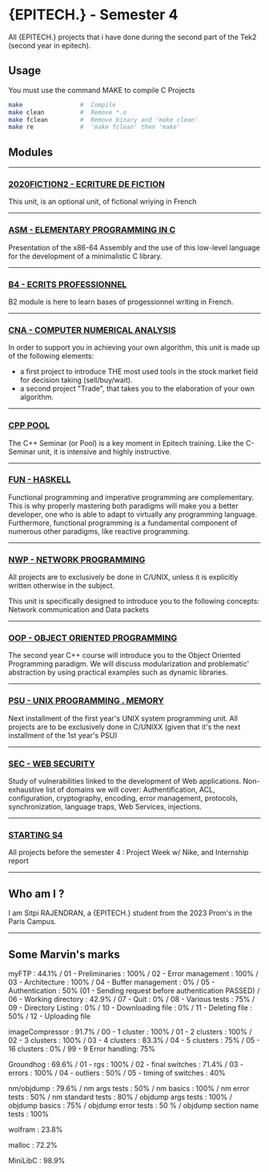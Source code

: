 # {EPITECH.} - Semester 4

All {EPITECH.} projects that i have done during the second part of the Tek2 (second year in epitech).

## Usage

You must use the command MAKE to compile C Projects

```bash
make                #  Compile
make clean          #  Remove *.o
make fclean         #  Remove binary and 'make clean'
make re             #  'make fclean' then 'make'
```

## Modules

-----
### [2020FICTION2 - ECRITURE DE FICTION](https://github.com/SitpiRajendran/epitech-semester3/tree/master/2020FICTION2)
This unit, is an optional unit, of fictional wriying in French

-----
### [ASM - ELEMENTARY PROGRAMMING IN C](https://github.com/SitpiRajendran/epitech-semester3/tree/master/ASM)
Presentation of the x86-64 Assembly and the use of this low-level language for the development of a minimalistic C library.

-----
### [B4 - ECRITS PROFESSIONNEL](https://github.com/SitpiRajendran/epitech-semester3/tree/master/B4)
B2 module is here to learn bases of progessionnel writing in French.

-----
### [CNA -  COMPUTER NUMERICAL ANALYSIS](https://github.com/SitpiRajendran/epitech-semester3/tree/master/CNA/CNA_groundhog_2019)
In order to support you in achieving your own algorithm, this unit is made up of the following elements:
 - a first project to introduce THE most used tools in the stock market field for decision taking (sell/buy/wait).
 - a second project "Trade", that takes you to the elaboration of your own algorithm.

-----
### [CPP POOL](https://github.com/SitpiRajendran/epitech-semester3/tree/master/CppPool)
The C++ Seminar (or Pool) is a key moment in Epitech training. 
Like the C-Seminar unit, it is intensive and highly instructive.

-----
### [FUN - HASKELL](https://github.com/SitpiRajendran/epitech-semester3/tree/master/Haskell)
Functional programming and imperative programming are complementary. This is why properly mastering both paradigms will make you a better developer, one who is able to adapt to virtually any programming language. Furthermore, functional programming is a fundamental component of numerous other paradigms, like reactive programming.

-----
### [NWP - NETWORK PROGRAMMING](https://github.com/SitpiRajendran/epitech-semester3/tree/master/NWP)
All projects are to exclusively be done in C/UNIX, unless it is explicitly written otherwise in the subject.

This unit is specifically designed to introduce you to the following concepts: Network communication and Data packets

-----
### [OOP - OBJECT ORIENTED PROGRAMMING](https://github.com/SitpiRajendran/epitech-semester3/tree/master/OOP)
The second year C++ course will introduce you to the Object Oriented Programming paradigm. 
We will discuss modularization and problematic' abstraction by using practical examples such as dynamic libraries.

-----
### [PSU - UNIX PROGRAMMING . MEMORY](https://github.com/SitpiRajendran/epitech-semester3/tree/master/PSU)
Next installment of the first year's UNIX system programming unit. All projects are to be exclusively done in C/UNIXX (given that it's the next installment of the 1st year's PSU)

-----
### [SEC - WEB SECURITY](https://github.com/SitpiRajendran/epitech-semester3/tree/master/SEC_CFP_2019)
Study of vulnerabilities linked to the development of Web applications. 
Non-exhaustive list of domains we will cover: Authentification, ACL, configuration, cryptography, encoding, error management, protocols, synchronization, language traps, Web Services, injections.

-----
### [STARTING S4](https://github.com/SitpiRajendran/epitech-semester3/tree/master/StartingS4)
All projects before the semester 4 : Project Week w/ Nike, and Internship report

-----
## Who am I ?

I am Sitpi RAJENDRAN, a {EPITECH.} student from the 2023 Prom's in the Paris Campus.

-----
## Some Marvin's marks

myFTP : 44.1%
/		01 - Preliminaries : 100%
/		02 - Error management : 100%
/		03 - Architecture : 100%
/		04 - Buffer management : 0%
/		05 - Authentication : 50% (01 - Sending request before authentication PASSED)
/		06 - Working directory : 42.9%
/		07 - Quit : 0%
/		08 - Various tests : 75%
/		09 - Directory Listing : 0%
/		10 - Downloading file : 0%
/		11 - Deleting file : 50%
/		12 - Uploading file
 
imageCompressor : 91.7%
/		00 - 1 cluster : 100%
/		01 - 2 clusters : 100%
/		02 - 3 clusters : 100%
/		03 - 4 clusters : 83.3%
/		04 - 5 clusters : 75%
/		05 - 16 clusters : 0%
/		99 - 9 Error handling: 75%
  
Groundhog : 69.6%
/		01 - rgs : 100%
/		02 - final switches : 71.4%
/		03 - errors : 100%
/		04 - outliers : 50%
/		05 - timing of switches : 40%
 
nm/objdump : 79.6%
/		nm args tests : 50%
/		nm basics : 100%
/		nm error tests : 50%
/		nm standard tests : 80%
/		objdump args tests : 100%
/		objdump basics : 75%
/		objdump error tests : 50 %
/		objdump section name tests : 100%
 
wolfram : 23.8%
  
malloc : 72.2%
  
MiniLibC : 98.9%
